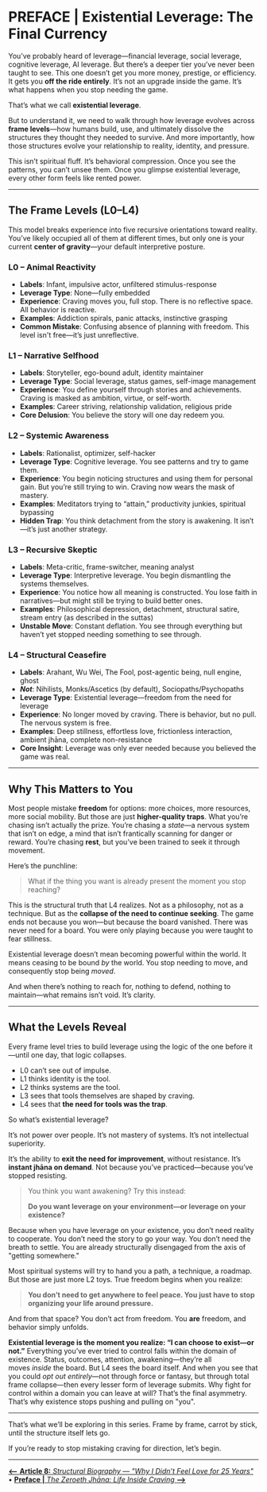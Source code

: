 # **PREFACE | Existential Leverage: The Final Currency**

You’ve probably heard of leverage—financial leverage, social leverage, cognitive leverage, AI leverage. But there’s a deeper tier you’ve never been taught to see. This one doesn’t get you more money, prestige, or efficiency. It gets you **off the ride entirely**. It’s not an upgrade inside the game. It’s what happens when you stop needing the game.

That’s what we call **existential leverage**.

But to understand it, we need to walk through how leverage evolves across **frame levels**—how humans build, use, and ultimately dissolve the structures they thought they needed to survive. And more importantly, how those structures evolve your relationship to reality, identity, and pressure.

This isn’t spiritual fluff. It’s behavioral compression. Once you see the patterns, you can’t unsee them. Once you glimpse existential leverage, every other form feels like rented power.

---

## The Frame Levels (L0–L4)

This model breaks experience into five recursive orientations toward reality. You’ve likely occupied all of them at different times, but only one is your current **center of gravity**—your default interpretive posture.

### **L0 – Animal Reactivity**

- **Labels**: Infant, impulsive actor, unfiltered stimulus-response
- **Leverage Type**: None—fully embedded
- **Experience**: Craving moves you, full stop. There is no reflective space. All behavior is reactive.
- **Examples**: Addiction spirals, panic attacks, instinctive grasping
- **Common Mistake**: Confusing absence of planning with freedom. This level isn't free—it’s just unreflective.

### **L1 – Narrative Selfhood**

- **Labels**: Storyteller, ego-bound adult, identity maintainer
- **Leverage Type**: Social leverage, status games, self-image management
- **Experience**: You define yourself through stories and achievements. Craving is masked as ambition, virtue, or self-worth.
- **Examples**: Career striving, relationship validation, religious pride
- **Core Delusion**: You believe the story will one day redeem you.

### **L2 – Systemic Awareness**

- **Labels**: Rationalist, optimizer, self-hacker
- **Leverage Type**: Cognitive leverage. You see patterns and try to game them.
- **Experience**: You begin noticing structures and using them for personal gain. But you’re still trying to win. Craving now wears the mask of mastery.
- **Examples**: Meditators trying to “attain,” productivity junkies, spiritual bypassing
- **Hidden Trap**: You think detachment from the story is awakening. It isn’t—it’s just another strategy.

### **L3 – Recursive Skeptic**

- **Labels**: Meta-critic, frame-switcher, meaning analyst
- **Leverage Type**: Interpretive leverage. You begin dismantling the systems themselves.
- **Experience**: You notice how all meaning is constructed. You lose faith in narratives—but might still be trying to build better ones.
- **Examples**: Philosophical depression, detachment, structural satire, stream entry (as described in the suttas)
- **Unstable Move**: Constant deflation. You see through everything but haven’t yet stopped needing something to see through.

### **L4 – Structural Ceasefire**

- **Labels**: Arahant, Wu Wei, The Fool, post-agentic being, null engine, ghost
- _**Not**_: Nihilists, Monks/Ascetics (by default), Sociopaths/Psychopaths
- **Leverage Type**: Existential leverage—freedom from the need for leverage
- **Experience**: No longer moved by craving. There is behavior, but no pull. The nervous system is free.
- **Examples**: Deep stillness, effortless love, frictionless interaction, ambient jhāna, complete non-resistance
- **Core Insight**: Leverage was only ever needed because you believed the game was real.

---

## Why This Matters to You

Most people mistake **freedom** for options: more choices, more resources, more social mobility. But those are just **higher-quality traps**. What you’re chasing isn’t actually the prize. You’re chasing a *state*—a nervous system that isn’t on edge, a mind that isn’t frantically scanning for danger or reward. You’re chasing **rest**, but you've been trained to seek it through movement.

Here’s the punchline:

> What if the thing you want is already present the moment you stop reaching?

This is the structural truth that L4 realizes. Not as a philosophy, not as a technique. But as the **collapse of the need to continue seeking**. The game ends not because you won—but because the board vanished. There was never need for a board. You were only playing because you were taught to fear stillness.

Existential leverage doesn’t mean becoming powerful within the world. It means ceasing to be bound *by* the world. You stop needing to move, and consequently stop being *moved*.

And when there’s nothing to reach for, nothing to defend, nothing to maintain—what remains isn’t void. It’s clarity.

---

## What the Levels Reveal

Every frame level tries to build leverage using the logic of the one before it—until one day, that logic collapses.

- L0 can’t see out of impulse.
- L1 thinks identity is the tool.
- L2 thinks systems are the tool.
- L3 sees that tools themselves are shaped by craving.
- L4 sees that **the need for tools was the trap**.

So what’s existential leverage?

It’s not power over people.
It’s not mastery of systems.
It’s not intellectual superiority.

It’s the ability to **exit the need for improvement**, without resistance. It’s **instant jhāna on demand**. Not because you’ve practiced—because you’ve stopped resisting.

> You think you want awakening? Try this instead:
>
> **Do you want leverage on your environment—or leverage on your existence?**

Because when you have leverage on your existence, you don’t need reality to cooperate. You don’t need the story to go your way. You don’t need the breath to settle. You are already structurally disengaged from the axis of "getting somewhere."

Most spiritual systems will try to hand you a path, a technique, a roadmap. But those are just more L2 toys. True freedom begins when you realize:

> **You don’t need to get anywhere to feel peace. You just have to stop organizing your life around pressure.**

And from that space? You don’t act from freedom. You **are** freedom, and behavior simply unfolds.

**Existential leverage is the moment you realize: “I can choose to exist—or not.”** Everything you’ve ever tried to control falls within the domain of existence. Status, outcomes, attention, awakening—they’re all moves *inside* the board. But L4 sees the board itself. And when you see that you could *opt out entirely*—not through force or fantasy, but through total frame collapse—then every lesser form of leverage submits. Why fight for control within a domain you can leave at will? That’s the final asymmetry. That’s why existence stops pushing and pulling on "you".

---

That’s what we’ll be exploring in this series. Frame by frame, carrot by stick, until the structure itself lets go.

If you’re ready to stop mistaking craving for direction, let’s begin.

---

[**⟵** **Article 8:** *Structural Biography — "Why I Didn’t Feel Love for 25 Years"*](article_8_structural_biography.md) • [**Preface |** *The Zeroeth Jhāna: Life Inside Craving* **⟶**](article_0_zeroeth_jhana.md)
